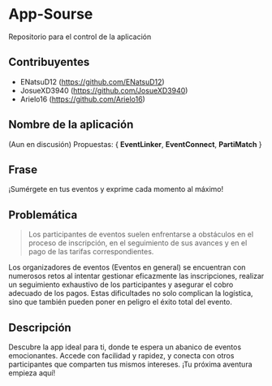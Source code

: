 # App-Sourse
Repositorio para el control de la aplicación

## Contribuyentes
 - ENatsuD12 (https://github.com/ENatsuD12)
 - JosueXD3940 (https://github.com/JosueXD3940)
 - Arielo16 (https://github.com/Arielo16)

## Nombre de la aplicación
(Aun en discusión) 
Propuestas: {
    **EventLinker**, 
    **EventConnect**, 
    **PartiMatch**
}

## Frase
¡Sumérgete en tus eventos y exprime cada momento al máximo!

## Problemática
> Los participantes de eventos suelen enfrentarse a obstáculos en el proceso de inscripción, en el seguimiento de sus avances y en el pago de las tarifas correspondientes.

Los organizadores de eventos (Eventos en general) se encuentran con numerosos retos al intentar gestionar eficazmente las inscripciones, realizar un seguimiento exhaustivo de los participantes y asegurar el cobro adecuado de los pagos. Estas dificultades no solo complican la logística, sino que también pueden poner en peligro el éxito total del evento.

## Descripción
Descubre la app ideal para ti, donde te espera un abanico de eventos emocionantes. Accede con facilidad y rapidez, y conecta con otros participantes que comparten tus mismos intereses. ¡Tu próxima aventura empieza aquí!